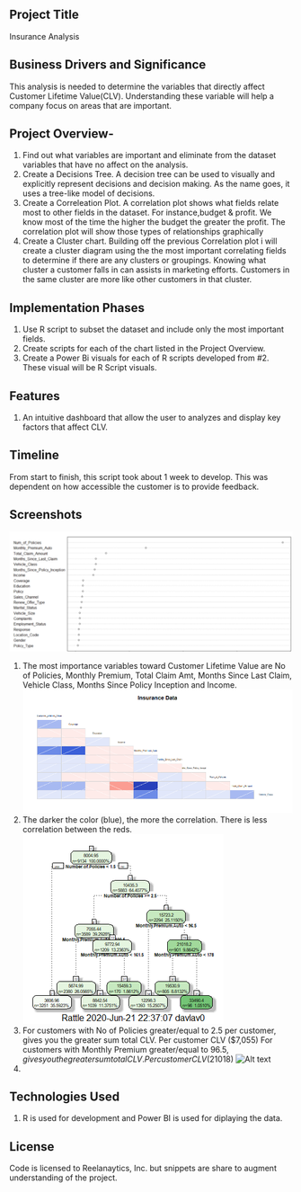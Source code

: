 

## Project Title 
Insurance Analysis

## Business Drivers and Significance
This analysis is needed to determine the variables that directly affect Customer Lifetime Value(CLV). Understanding these variable will help a company focus on areas that are important.

## Project Overview-
1. Find out what variables are important and eliminate from the dataset variables that have no affect on the analysis.
2. Create a Decisions Tree. A decision tree can be used to visually and explicitly represent decisions and decision making. As the name goes, it uses a tree-like model of decisions. 
3. Create a Correleation Plot. A correlation plot shows what fields relate most to other fields in the dataset. For instance,budget & profit. We know most of the time the higher the budget the greater the profit. The correlation plot will show those types of relationships graphically
4. Create a Cluster chart. Building off the previous Correlation plot i will create a cluster diagram using the the most important correlating fields to determine if there are any clusters or groupings. Knowing what cluster a customer falls in can assists in marketing efforts.  Customers in the same cluster are more like other customers in that cluster.

## Implementation Phases

1. Use R script to subset the dataset and include only the most important fields.
2. Create scripts for each of the chart listed in the Project Overview.
3. Create a Power Bi visuals for each of R scripts developed from #2. These visual will be R Script visuals.

## Features
1. An intuitive dashboard that allow the user to analyzes and display key factors that affect CLV.

## Timeline
From start to finish, this script took about 1 week to develop. This was dependent on how accessible the customer is to provide feedback. 

## Screenshots
![Alt text](/data_analysis/importance.PNG?raw=true "Importance Variables")
1. The most importance variables toward Customer Lifetime Value are No of Policies, Monthly Premium, Total Claim Amt, Months Since Last Claim, Vehicle Class, Months Since Policy Inception and Income.
![Alt text](/data_analysis/correlation.png?raw=true "Variables That Correlate")
2. The darker the color (blue), the more the correlation. There is less correlation between the reds.
![Alt text](/data_analysis/decision_tree.png?raw=true "Decision Tree")
3. For customers with No of Policies greater/equal to 2.5 per customer, gives you the greater sum total CLV. Per customer CLV ($7,055)
For customers with Monthly Premium greater/equal to  $96.5, gives you the greater sum total CLV.  Per customer CLV ($21018)
![Alt text](/data_analysis/cluster.PNG?raw=true "Clusters")
4.
## Technologies Used
1. R is used for development and Power BI is used for diplaying the data.

## License
Code is licensed to Reelanaytics, Inc. but snippets are share to augment understanding of the project.



